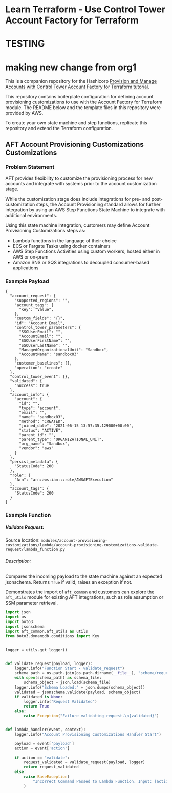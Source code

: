 # Learn Terraform - Use Control Tower Account Factory for Terraform
# TESTING 
# making new change from org1 
This is a companion repository for the Hashicorp [Provision and Manage Accounts with
Control Tower Account Factory for Terraform
tutorial](https://developer.hashicorp.com/terraform/tutorials/aws/aws-control-tower-aft).

This repository contains boilerplate configuration for defining account
provisioning customizations to use with the Account Factory for Terraform
module. The README below and the template files in this repository were
provided by AWS.

To create your own state machine and step functions, replicate this repository
and extend the Terraform configuration.

## AFT Account Provisioning Customizations Customizations

### Problem Statement

AFT provides flexibility to customize the provisioning process for new accounts and integrate with systems prior to the account customization stage.

While the customization stage does include integrations for pre- and post-
customization steps, the Account Provisioning standard allows for further
integration by using an AWS Step Functions State Machine to integrate with
additional environments.

Using this state machine integration, customers may define Account Provisioning
Customizations steps as:

* Lambda functions in the language of their choice
* ECS or Fargate Tasks using docker containers
* AWS Step Functions Activities using custom workers, hosted either in AWS or on-prem
* Amazon SNS or SQS integrations to decoupled consumer-based applications

### Example Payload

```
{
  "account_request": {
    "supported_regions": "",
    "account_tags": {
      "Key": "Value",
    },
    "custom_fields": "{}",
    "id": "Account Email",
    "control_tower_parameters": {
      "SSOUserEmail": "",
      "AccountEmail": "",
      "SSOUserFirstName": "",
      "SSOUserLastName": "",
      "ManagedOrganizationalUnit": "Sandbox",
      "AccountName": "sandbox03"
    },
    "customer_baselines": [],
    "operation": "create"
  },
  "control_tower_event": {},
  "validated": {
    "Success": true
  },
  "account_info": {
    "account": {
      "id": "",
      "type": "account",
      "email": "",
      "name": "sandbox03",
      "method": "CREATED",
      "joined_date": "2021-06-15 13:57:35.129000+00:00",
      "status": "ACTIVE",
      "parent_id": "",
      "parent_type": "ORGANIZATIONAL_UNIT",
      "org_name": "Sandbox",
      "vendor": "aws"
    }
  },
  "persist_metadata": {
    "StatusCode": 200
  },
  "role": {
    "Arn": "arn:aws:iam:::role/AWSAFTExecution"
  },
  "account_tags": {
    "StatusCode": 200
  }
}
```


### Example Function

##### Validate Request:

Source location: `modules/account-provisioning-customizations/lambda/account-provisioning-customizations-validate-request/lambda_function.py`

###### Description:

Compares the incoming payload to the state machine against an expected
jsonschema. Returns `True` if valid, raises an exception if not.

Demonstrates the import of `aft_common` and customers can explore the `aft_utils` module for existing AFT integrations, such as role assumption or SSM parameter retrieval.

```python
import json
import os
import boto3
import jsonschema
import aft_common.aft_utils as utils
from boto3.dynamodb.conditions import Key


logger = utils.get_logger()


def validate_request(payload, logger):
    logger.info("Function Start - validate_request")
    schema_path = os.path.join(os.path.dirname(__file__), "schema/request_schema.json")
    with open(schema_path) as schema_file:
        schema_object = json.load(schema_file)
    logger.info("Schema Loaded:" + json.dumps(schema_object))
    validated = jsonschema.validate(payload, schema_object)
    if validated is None:
        logger.info("Request Validated")
        return True
    else:
        raise Exception("Failure validating request.\n{validated}")


def lambda_handler(event, context):
    logger.info("Account Provisioning Customizations Handler Start")

    payload = event['payload']
    action = event['action']

    if action == "validate":
        request_validated = validate_request(payload, logger)
        return request_validated
    else:
        raise BaseException(
            "Incorrect Command Passed to Lambda Function. Input: {action}. Expected: 'validate'"
        )

```


